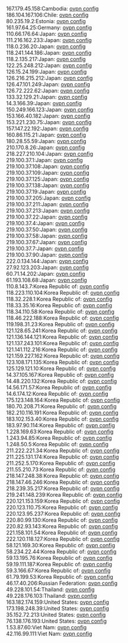 167.179.45.158:Cambodia: [ovpn config](vpn/167_179_45_158.ovpn)  
186.104.167.106:Chile: [ovpn config](vpn/186_104_167_106.ovpn)  
80.235.19.2:Estonia: [ovpn config](vpn/80_235_19_2.ovpn)  
161.97.64.25:Germany: [ovpn config](vpn/161_97_64_25.ovpn)  
110.66.176.64:Japan: [ovpn config](vpn/110_66_176_64.ovpn)  
111.216.162.233:Japan: [ovpn config](vpn/111_216_162_233.ovpn)  
118.0.236.20:Japan: [ovpn config](vpn/118_0_236_20.ovpn)  
118.241.144.186:Japan: [ovpn config](vpn/118_241_144_186.ovpn)  
118.2.135.217:Japan: [ovpn config](vpn/118_2_135_217.ovpn)  
122.25.248.212:Japan: [ovpn config](vpn/122_25_248_212.ovpn)  
126.15.24.199:Japan: [ovpn config](vpn/126_15_24_199.ovpn)  
126.216.215.212:Japan: [ovpn config](vpn/126_216_215_212.ovpn)  
126.47.101.249:Japan: [ovpn config](vpn/126_47_101_249.ovpn)  
126.72.222.62:Japan: [ovpn config](vpn/126_72_222_62.ovpn)  
133.32.129.21:Japan: [ovpn config](vpn/133_32_129_21.ovpn)  
14.3.166.39:Japan: [ovpn config](vpn/14_3_166_39.ovpn)  
150.249.166.123:Japan: [ovpn config](vpn/150_249_166_123.ovpn)  
153.166.40.182:Japan: [ovpn config](vpn/153_166_40_182.ovpn)  
153.221.230.75:Japan: [ovpn config](vpn/153_221_230_75.ovpn)  
157.147.22.192:Japan: [ovpn config](vpn/157_147_22_192.ovpn)  
160.86.115.21:Japan: [ovpn config](vpn/160_86_115_21.ovpn)  
180.28.55.59:Japan: [ovpn config](vpn/180_28_55_59.ovpn)  
210.170.8.26:Japan: [ovpn config](vpn/210_170_8_26.ovpn)  
218.227.210.104:Japan: [ovpn config](vpn/218_227_210_104.ovpn)  
219.100.37.1:Japan: [ovpn config](vpn/219_100_37_1.ovpn)  
219.100.37.108:Japan: [ovpn config](vpn/219_100_37_108.ovpn)  
219.100.37.109:Japan: [ovpn config](vpn/219_100_37_109.ovpn)  
219.100.37.125:Japan: [ovpn config](vpn/219_100_37_125.ovpn)  
219.100.37.138:Japan: [ovpn config](vpn/219_100_37_138.ovpn)  
219.100.37.19:Japan: [ovpn config](vpn/219_100_37_19.ovpn)  
219.100.37.205:Japan: [ovpn config](vpn/219_100_37_205.ovpn)  
219.100.37.211:Japan: [ovpn config](vpn/219_100_37_211.ovpn)  
219.100.37.213:Japan: [ovpn config](vpn/219_100_37_213.ovpn)  
219.100.37.22:Japan: [ovpn config](vpn/219_100_37_22.ovpn)  
219.100.37.4:Japan: [ovpn config](vpn/219_100_37_4.ovpn)  
219.100.37.50:Japan: [ovpn config](vpn/219_100_37_50.ovpn)  
219.100.37.58:Japan: [ovpn config](vpn/219_100_37_58.ovpn)  
219.100.37.67:Japan: [ovpn config](vpn/219_100_37_67.ovpn)  
219.100.37.7:Japan: [ovpn config](vpn/219_100_37_7.ovpn)  
219.100.37.90:Japan: [ovpn config](vpn/219_100_37_90.ovpn)  
222.0.134.144:Japan: [ovpn config](vpn/222_0_134_144.ovpn)  
27.92.123.203:Japan: [ovpn config](vpn/27_92_123_203.ovpn)  
60.71.14.202:Japan: [ovpn config](vpn/60_71_14_202.ovpn)  
61.193.108.68:Japan: [ovpn config](vpn/61_193_108_68.ovpn)  
110.8.143.7:Korea Republic of: [ovpn config](vpn/110_8_143_7.ovpn)  
118.223.110.104:Korea Republic of: [ovpn config](vpn/118_223_110_104.ovpn)  
118.32.228.1:Korea Republic of: [ovpn config](vpn/118_32_228_1.ovpn)  
118.33.35.16:Korea Republic of: [ovpn config](vpn/118_33_35_16.ovpn)  
118.34.110.58:Korea Republic of: [ovpn config](vpn/118_34_110_58.ovpn)  
118.46.222.188:Korea Republic of: [ovpn config](vpn/118_46_222_188.ovpn)  
119.198.31.23:Korea Republic of: [ovpn config](vpn/119_198_31_23.ovpn)  
121.128.65.241:Korea Republic of: [ovpn config](vpn/121_128_65_241.ovpn)  
121.136.144.121:Korea Republic of: [ovpn config](vpn/121_136_144_121.ovpn)  
121.137.243.101:Korea Republic of: [ovpn config](vpn/121_137_243_101.ovpn)  
121.141.112.216:Korea Republic of: [ovpn config](vpn/121_141_112_216.ovpn)  
121.159.227.162:Korea Republic of: [ovpn config](vpn/121_159_227_162.ovpn)  
123.108.171.135:Korea Republic of: [ovpn config](vpn/123_108_171_135.ovpn)  
125.129.121.10:Korea Republic of: [ovpn config](vpn/125_129_121_10.ovpn)  
14.37.105.167:Korea Republic of: [ovpn config](vpn/14_37_105_167.ovpn)  
14.48.220.132:Korea Republic of: [ovpn config](vpn/14_48_220_132.ovpn)  
14.56.171.57:Korea Republic of: [ovpn config](vpn/14_56_171_57.ovpn)  
14.6.174.12:Korea Republic of: [ovpn config](vpn/14_6_174_12.ovpn)  
175.123.148.164:Korea Republic of: [ovpn config](vpn/175_123_148_164.ovpn)  
180.70.208.71:Korea Republic of: [ovpn config](vpn/180_70_208_71.ovpn)  
182.210.116.191:Korea Republic of: [ovpn config](vpn/182_210_116_191.ovpn)  
183.102.153.40:Korea Republic of: [ovpn config](vpn/183_102_153_40.ovpn)  
183.97.90.114:Korea Republic of: [ovpn config](vpn/183_97_90_114.ovpn)  
1.228.169.63:Korea Republic of: [ovpn config](vpn/1_228_169_63.ovpn)  
1.243.94.85:Korea Republic of: [ovpn config](vpn/1_243_94_85.ovpn)  
1.248.50.5:Korea Republic of: [ovpn config](vpn/1_248_50_5.ovpn)  
211.222.221.34:Korea Republic of: [ovpn config](vpn/211_222_221_34.ovpn)  
211.225.131.174:Korea Republic of: [ovpn config](vpn/211_225_131_174.ovpn)  
211.252.5.170:Korea Republic of: [ovpn config](vpn/211_252_5_170.ovpn)  
211.55.210.73:Korea Republic of: [ovpn config](vpn/211_55_210_73.ovpn)  
218.147.248.38:Korea Republic of: [ovpn config](vpn/218_147_248_38.ovpn)  
218.147.46.246:Korea Republic of: [ovpn config](vpn/218_147_46_246.ovpn)  
218.239.35.217:Korea Republic of: [ovpn config](vpn/218_239_35_217.ovpn)  
219.241.148.239:Korea Republic of: [ovpn config](vpn/219_241_148_239.ovpn)  
220.121.153.159:Korea Republic of: [ovpn config](vpn/220_121_153_159.ovpn)  
220.123.110.75:Korea Republic of: [ovpn config](vpn/220_123_110_75.ovpn)  
220.123.95.237:Korea Republic of: [ovpn config](vpn/220_123_95_237.ovpn)  
220.80.99.130:Korea Republic of: [ovpn config](vpn/220_80_99_130.ovpn)  
220.82.93.143:Korea Republic of: [ovpn config](vpn/220_82_93_143.ovpn)  
221.158.101.54:Korea Republic of: [ovpn config](vpn/221_158_101_54.ovpn)  
222.120.118.127:Korea Republic of: [ovpn config](vpn/222_120_118_127.ovpn)  
58.121.169.30:Korea Republic of: [ovpn config](vpn/58_121_169_30.ovpn)  
58.234.22.44:Korea Republic of: [ovpn config](vpn/58_234_22_44.ovpn)  
59.13.195.76:Korea Republic of: [ovpn config](vpn/59_13_195_76.ovpn)  
59.19.111.187:Korea Republic of: [ovpn config](vpn/59_19_111_187.ovpn)  
59.3.166.67:Korea Republic of: [ovpn config](vpn/59_3_166_67.ovpn)  
61.79.199.53:Korea Republic of: [ovpn config](vpn/61_79_199_53.ovpn)  
46.17.40.206:Russian Federation: [ovpn config](vpn/46_17_40_206.ovpn)  
49.228.101.54:Thailand: [ovpn config](vpn/49_228_101_54.ovpn)  
49.228.176.103:Thailand: [ovpn config](vpn/49_228_176_103.ovpn)  
163.182.174.159:United States: [ovpn config](vpn/163_182_174_159.ovpn)  
173.198.248.39:United States: [ovpn config](vpn/173_198_248_39.ovpn)  
35.152.72.213:United States: [ovpn config](vpn/35_152_72_213.ovpn)  
76.138.176.193:United States: [ovpn config](vpn/76_138_176_193.ovpn)  
1.53.87.60:Viet Nam: [ovpn config](vpn/1_53_87_60.ovpn)  
42.116.99.111:Viet Nam: [ovpn config](vpn/42_116_99_111.ovpn)  
